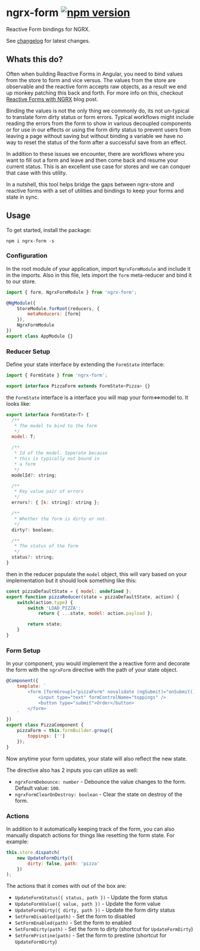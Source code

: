 # ngrx-form [![npm version](https://badge.fury.io/js/ngrx-form.svg)](https://badge.fury.io/js/ngrx-form)
Reactive Form bindings for NGRX.

See [changelog](CHANGELOG.md) for latest changes.

## Whats this do?
Often when building Reactive Forms in Angular, you need to bind values from the
store to form and vice versus. The values from the store are observable and
the reactive form accepts raw objects, as a result we end up monkey patching
this back and forth. For more info on this, checkout [Reactive Forms with NGRX](https://medium.com/@amcdnl/reactive-angular-forms-with-ngrx-533a2f28c127) blog post.

Binding the values is not the only thing we commonly do, its not un-typical
to translate form dirty status or form errors. Typical workflows might include
reading the errors from the form to show in various decoupled components or for
use in our effects or using the form dirty status to prevent users from leaving
a page without saving but without binding a variable we have no way to reset
the status of the form after a successful save from an effect.

In addition to these issues we encounter, there are workflows where you want
to fill out a form and leave and then come back and resume your current status.
This is an excellent use case for stores and we can conquer that case with this utility.

In a nutshell, this tool helps bridge the gaps between ngrx-store and reactive forms
with a set of utilities and bindings to keep your forms and state in sync.

## Usage
To get started, install the package:

```
npm i ngrx-form -s
```

### Configuration
In the root module of your application, import `NgrxFormModule`
and include it in the imports. Also in this file, lets import the `form`
meta-reducer and bind it to our store.

```javascript
import { form, NgrxFormModule } from 'ngrx-form';

@NgModule({
    StoreModule.forRoot(reducers, {
        metaReducers: [form]
    }),
    NgrxFormModule
})
export class AppModule {}
```

### Reducer Setup
Define your state interface by extending the `FormState` interface:

```javascript
import { FormState } from 'ngrx-form';

export interface PizzaForm extends FormState<Pizza> {}
```

the `FormState` interface is a interface you will map
your form<=>model to. It looks like:

```javascript
export interface FormState<T> {
  /**
   * The model to bind to the form
   */
  model: T;

  /**
   * Id of the model. Seperate because
   * this is typically not bound in
   * a form
   */
  modelId?: string;

  /**
   * Key value pair of errors
   */
  errors?: { [k: string]: string };

  /**
   * Whether the form is dirty or not.
   */
  dirty?: boolean;

  /**
   * The status of the form
   */
  status?: string;
}
```

then in the reducer populate the `model` object, this will vary based on
your implementation but it should look something like this:

```javascript
const pizzaDefaultState = { model: undefined };
export function pizzaReducer(state = pizzaDefaultState, action) {
    switch(action.type) {
        switch 'LOAD_PIZZA':
            return { ...state, model: action.payload };

        return state;
    }
}
```

### Form Setup
In your component, you would implement the a reactive form and
decorate the form with the `ngrxForm` directive with the path
of your state object.

```javascript
@Component({
    template: `
        <form [formGroup]="pizzaForm" novalidate (ngSubmit)="onSubmit()" ngrxForm="pizza">
            <input type="text" formControlName="toppings" />
            <button type="submit">Order</button>
        </form>
    `
})
export class PizzaComponent {
    pizzaForm = this.formBuilder.group({
        toppings: ['']
    });
}
```

Now anytime your form updates, your state will also reflect the new state.

The directive also has 2 inputs you can utilize as well:

- `ngrxFormDebounce: number` - Debounce the value changes to the form. Default value: `100`.
- `ngrxFormClearOnDestroy: boolean` - Clear the state on destroy of the form.

### Actions
In addition to it automatically keeping track of the form, you can also
manually dispatch actions for things like resetting the form state. For example:

```javascript
this.store.dispatch(
    new UpdateFormDirty({
        dirty: false, path: 'pizza'
    })
);
```

The actions that it comes with out of the box are:
- `UpdateFormStatus({ status, path })` - Update the form status
- `UpdateFormValue({ value, path })` - Update the form value
- `UpdateFormDirty({ dirty, path })` - Update the form dirty status
- `SetFormDisabled(path)` - Set the form to disabled
- `SetFormEnabled(path)` - Set the form to enabled
- `SetFormDirty(path)` - Set the form to dirty (shortcut for `UpdateFormDirty`)
- `SetFormPristine(path)` - Set the form to prestine (shortcut for `UpdateFormDirty`)
